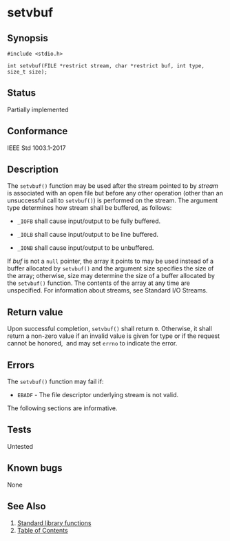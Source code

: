 # setvbuf

## Synopsis

`#include <stdio.h>`

`int setvbuf(FILE *restrict stream, char *restrict buf, int type, size_t size);`

## Status

Partially implemented

## Conformance

IEEE Std 1003.1-2017

## Description

The `setvbuf()` function may be used after the stream pointed to by _stream_ is associated with an open file but
before any other operation (other than an unsuccessful call to `setvbuf()`) is performed on the stream. The argument
type determines how stream shall be buffered, as follows:

* `_IOFB` shall cause input/output to be fully buffered.

* `_IOLB` shall cause input/output to be line buffered.

* `_IONB` shall cause input/output to be unbuffered.

If _buf_ is not a `null` pointer, the array it points to may be used instead of a buffer allocated by `setvbuf()` and
the argument size specifies the size of the array; otherwise, size may determine the size of a buffer allocated by
the `setvbuf()` function. The contents of the array at any time are unspecified.
For information about streams, see Standard I/O Streams.

## Return value

Upon successful completion, `setvbuf()` shall return `0`. Otherwise, it shall return a non-zero value if an invalid
value is given for type or if the request cannot be honored,  and may set `errno` to indicate the error.

## Errors

The `setvbuf()` function may fail if:

* `EBADF` - The file descriptor underlying stream is not valid.

The following sections are informative.

## Tests

Untested

## Known bugs

None

## See Also

1. [Standard library functions](../README.md)
2. [Table of Contents](../../../README.md)
